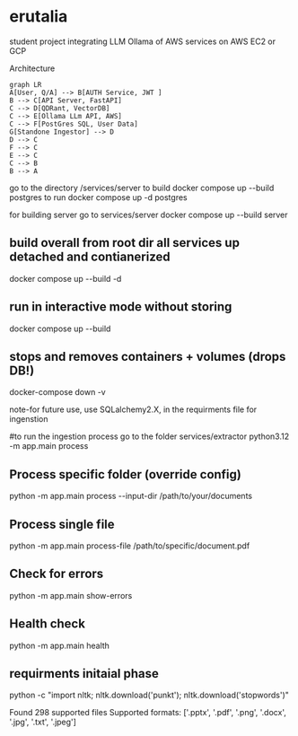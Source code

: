 # erutalia
student project integrating LLM Ollama of AWS services on AWS EC2 or GCP

Architecture
```mermaid
graph LR
A[User, Q/A] --> B[AUTH Service, JWT ]
B --> C[API Server, FastAPI]
C --> D[QDRant, VectorDB]
C --> E[Ollama LLm API, AWS]
C --> F[PostGres SQL, User Data]
G[Standone Ingestor] --> D
D --> C
F --> C
E --> C
C --> B
B --> A
```

go to the directory /services/server
to build 
docker compose up --build postgres
to run 
docker compose up -d postgres

for building server
go to services/server
docker compose up --build server


## build overall from root dir all services up detached and contianerized
docker compose up --build -d

## run in interactive mode without storing
docker compose up --build

## stops and removes containers + volumes (drops DB!)
docker-compose down -v

note-for future use, use SQLalchemy2.X, in the requirments file for ingenstion 

#to run the ingestion process go to the folder services/extractor
python3.12 -m app.main process

## Process specific folder (override config)
python -m app.main process --input-dir /path/to/your/documents

## Process single file
python -m app.main process-file /path/to/specific/document.pdf

## Check for errors
python -m app.main show-errors

## Health check
python -m app.main health

## requirments initaial phase 
python -c "import nltk; nltk.download('punkt'); nltk.download('stopwords')"

Found 298 supported files
Supported formats: ['.pptx', '.pdf', '.png', '.docx', '.jpg', '.txt', '.jpeg']
